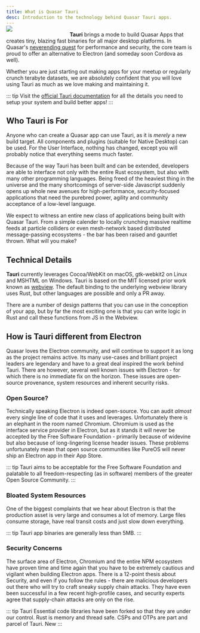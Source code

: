 ```yaml
---
title: What is Quasar Tauri
desc: Introduction to the technology behind Quasar Tauri apps.
---
```


<img src="https://cdn.quasar.dev/logo/tauri/tauri-logo-240x240.png" style="float:left;max-width:15%;min-width:150px;margin-top:-15px;padding-right:20px" />

**Tauri** brings a mode to build Quasar Apps that creates tiny, blazing fast binaries for all major desktop platforms. In Quasar's [neverending quest](/introduction-to-quasar#Why-Quasar%3F) for performance and security, the core team is proud to offer an alternative to Electron (and someday soon Cordova as well).

Whether you are just starting out making apps for your meetup or regularly crunch terabyte datasets, we are absolutely confident that you will love using Tauri as much as we love making and maintaining it.

::: tip
Visit the [official Tauri documentation](https://tauri.quasar.dev/docs) for all the details you need to setup your system and build better apps!
:::

## Who Tauri is For
Anyone who can create a Quasar app can use Tauri, as it is *merely* a new build target. All components and plugins (suitable for Native Desktop) can be used. For the User Interface, nothing has changed, except you will probably notice that everything seems much faster.

Because of the way Tauri has been built and can be extended, developers are able to interface not only with the entire Rust ecosystem, but also with many other programming languages. Being freed of the heaviest thing in the universe and the many shortcomings of server-side Javascript suddenly opens up whole new avenues for high-performance, security-focused applications that need the purebred power, agility and community acceptance of a low-level language.

We expect to witness an entire new class of applications being built with Quasar Tauri. From a simple calender to locally crunching massive realtime feeds at particle colliders or even mesh-network based distributed message-passing ecosystems - the bar has been raised and gauntlet thrown. What will you make?

## Technical Details
**Tauri** currently leverages Cocoa/WebKit on macOS, gtk-webkit2 on Linux and MSHTML on Windows. Tauri is based on the MIT licensed prior work known as [webview](https://github.com/zserge/webview). The default binding to the underlying webview library uses Rust, but other languages are possible and only a PR away.

There are a number of design patterns that you can use in the conception of your app, but by far the most exciting one is that you can write logic in Rust and call these functions from JS in the Webview.

## How is Tauri different from Electron
Quasar loves the Electron community, and will continue to support it as long as the project remains active. Its many use-cases and brilliant project leaders are legendary and have to a great deal inspired the work behind Tauri. There are however, several well known issues with Electron - for which there is no immediate fix on the horizon. These issues are open-source provenance, system resources and inherent security risks. 

### Open Source?
Technically speaking Electron is indeed open-source. You can audit *almost* every single line of code that it uses and leverages. Unfortunately there is an elephant in the room named Chromium. Chromium is used as the interface service provider in Electron, but as it stands it will never be accepted by the Free Software Foundation - primarily because of widevine but also because of long-lingering license header issues. These problems unfortunately mean that open source communities like PureOS will never ship an Electron app in their App Store.

::: tip Tauri
aims to be acceptable for the Free Software Foundation and palatable to all freedom-respecting (as in software) members of the greater Open Source Community.
::: 

### Bloated System Resources
One of the biggest complaints that we hear about Electron is that the production asset is very large and consumes a lot of memory. Large files consume storage, have real transit costs and just slow down everything. 

::: tip Tauri 
app binaries are generally less than 5MB.
:::

### Security Concerns
The surface area of Electron, Chromium and the entire NPM ecosystem have proven time and time again that you have to be extremely cautious and vigilant when building Electron apps. There is a 12-point thesis about Security, and even if you follow the rules - there are malicious developers out there who will try to craft sneaky supply chain attacks. They have even been successful in a few recent high-profile cases, and security experts agree that supply-chain attacks are only on the rise. 

::: tip Tauri
Essential code libraries have been forked so that they are under our control. Rust is memory and thread safe. CSPs and OTPs are part and parcel of Tauri. New 
:::

